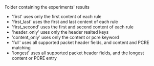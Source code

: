 Folder containing the experiments' results

- 'first' uses only the first content of each rule
- 'first_last' uses the first and last content of each rule
- 'first_second' uses the first and second content of each rule
- 'header_only' uses only the header realted keys
- 'content_only' uses only the content or pcre keyword
- 'full' uses all supported packet header fields, and content and PCRE matching
- 'longest' uses all supported packet header fields, and the longest content or PCRE entry
